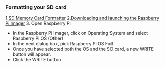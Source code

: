 
### Formatting your SD card

1.[SD Memory Card Formatter](https://www.sdcard.org/downloads/formatter/index.html)
2.[Downloading and launching the Raspberry Pi Imager](https://www.raspberrypi.org/software/)
3. Open Raspberry Pi 
  * In the Raspberry Pi Imager, click on Operating System and select Raspberry Pi OS (Other)
  * In the next dialog box, pick Raspberry Pi OS Full
  * Once you have selected both the OS and the SD card, a new WRITE button will appear.
  * Click the WRITE button
